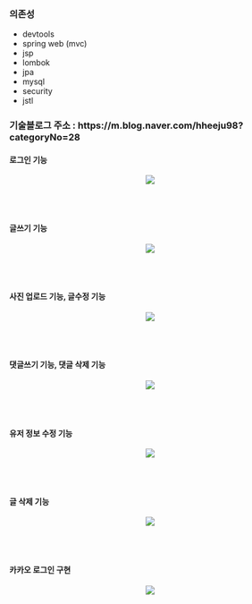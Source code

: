 ### 의존성
- devtools
- spring web (mvc)
- jsp
- lombok
- jpa
- mysql
- security
- jstl

<h3>
기술블로그 주소 : https://m.blog.naver.com/hheeju98?categoryNo=28
</h3>

<h4>로그인 기능</h4>
<p align="center">
<img src="https://user-images.githubusercontent.com/97711699/172685076-c61d3c29-e60a-4bcd-bfb8-8639ef681162.gif">
</p>
<br/><br/>

<h4>글쓰기 기능</h4>
<p align="center">
<img src="https://user-images.githubusercontent.com/97711699/172685825-10e3b774-43ec-4037-86ee-fe0816e2a140.gif">
</p>
<br/><br/>


<h4>사진 업로드 기능, 글수정 기능</h4>
<p align="center">
<img src="https://user-images.githubusercontent.com/97711699/172686012-4bec0276-615e-4abf-804f-f2e982319ab3.gif">
</p>
<br/><br/>


<h4>댓글쓰기 기능, 댓글 삭제 기능</h4>
<p align="center">
<img src="https://user-images.githubusercontent.com/97711699/173753498-0e1def96-61f1-4413-b5b4-545afc886584.gif">
</p>
<br/><br/>


<h4>유저 정보 수정 기능</h4>
<p align="center">
<img src="https://user-images.githubusercontent.com/97711699/173753639-4949fab1-d8d9-4a7d-8dc8-df60ac1c6839.gif">
</p>
<br/><br/>



<h4>글 삭제 기능</h4>
<p align="center">
<img src="https://user-images.githubusercontent.com/97711699/173753927-551b53f1-3a53-473f-95ea-5372c693cc87.gif">
</p>
<br/><br/>


<h4>카카오 로그인 구현</h4>
<p align="center">
<img src="https://user-images.githubusercontent.com/97711699/173789144-8e618db7-9172-487d-9bd1-2932996ad9f7.gif">
</p>






